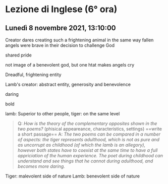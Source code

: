 # Lezione di Inglese (6° ora)
## Lunedì 8 novembre 2021, 13:10:00

Creator dares creating such a frightening animal in the same way fallen angels were brave in their decision to challenge God

shared pride

not image of a benevolent god, but one htat makes  angels cry 

Dreadful, frightening entity

Lamb's creator: abstract entity, generosity and benevolence


daring


bold

lamb: Superior to other people,
tiger: on the same level


> Q: _How is the theory of the complementary opposites shown in the two poems?_
> (phisical appeareance, characteristics, settings)
> ==write a short passage==
> A: _The two poems can be compared in a number of aspects: the tiger represents adulthood, which is not as pure and as uncorrupt as childhood (of which the lamb is an allegory), however both states have to coexist at the same time to have a full appriciation of the human experience. 
> The poet during childhood can understand and see things that he cannot during adulthood, and becomes more daring._


Tiger: malevolent side of nature
Lamb: benevolent side of nature
 
<!--stackedit_data:
eyJoaXN0b3J5IjpbLTkxMDM0MzE1NSwxMzkyOTQxMzcxLDY5Mz
IwMzU3MCwxOTIyNDI3NTcxLC0xNTY2MjI1NzcwXX0=
-->